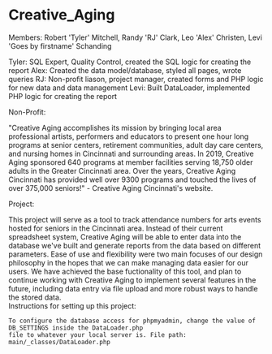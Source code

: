# Creative_Aging
Members: Robert 'Tyler' Mitchell, Randy 'RJ' Clark, Leo 'Alex' Christen, Levi 'Goes by firstname' Schanding

Tyler: SQL Expert, Quality Control, created the SQL logic for creating the report
Alex: Created the data model/database, styled all pages, wrote queries
RJ: Non-profit liason, project manager, created forms and PHP logic for new data and data management
Levi: Built DataLoader, implemented PHP logic for creating the report

Non-Profit:

   "Creative Aging accomplishes its mission by bringing local area professional artists, performers and educators to present one hour long programs at senior centers, retirement communities, adult day care centers, and nursing homes in Cincinnati and surrounding areas. In 2019, Creative Aging sponsored 640 programs at member facilities serving 18,750 older adults in the Greater Cincinnati area. Over the years, Creative Aging Cincinnati has provided well over 9300 programs and touched the lives of over 375,000 seniors!" - Creative Aging Cincinnati's website.

Project:

   This project will serve as a tool to track attendance numbers for arts events hosted for seniors in the Cincinnati area. Instead of their current spreadsheet system, Creative Aging will be able to enter data into the database we've built and generate reports from the data based on different parameters. Ease of use and flexibility were two main focuses of our design philosophy in the hopes that we can make managing data easier for our users. We have achieved the base fuctionality of this tool, and plan to continue working with Creative Aging to implement several features in the future, including data entry via file upload and more robust ways to handle the stored data.
<br>
Instructions for setting up this project:

    To configure the database access for phpmyadmin, change the value of DB_SETTINGS inside the DataLoader.php
    file to whatever your local server is. File path: main/_classes/DataLoader.php 
